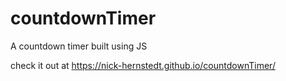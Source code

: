 # countdownTimer
A countdown timer built using JS

check it out at https://nick-hernstedt.github.io/countdownTimer/
